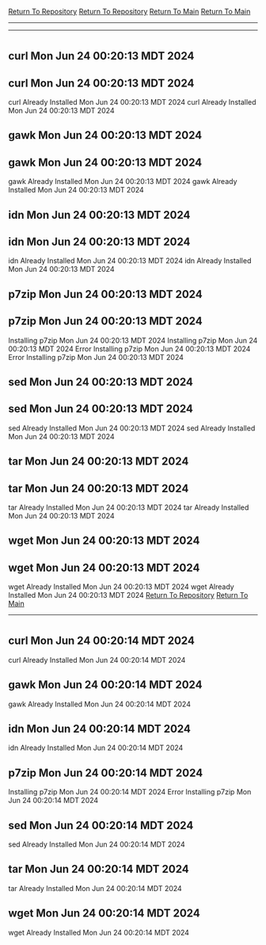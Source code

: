[Return To Repository](https://github.com/DigitalWarrior/piholeparser/)
[Return To Repository](https://github.com/DigitalWarrior/piholeparser/)
[Return To Main](https://github.com/DigitalWarrior/piholeparser/blob/master/RecentRunLogs/Mainlog.md)
[Return To Main](https://github.com/DigitalWarrior/piholeparser/blob/master/RecentRunLogs/Mainlog.md)
____________________________________
____________________________________
# 
# 
## curl Mon Jun 24 00:20:13 MDT 2024
## curl Mon Jun 24 00:20:13 MDT 2024
curl Already Installed Mon Jun 24 00:20:13 MDT 2024
curl Already Installed Mon Jun 24 00:20:13 MDT 2024
## gawk Mon Jun 24 00:20:13 MDT 2024
## gawk Mon Jun 24 00:20:13 MDT 2024
gawk Already Installed Mon Jun 24 00:20:13 MDT 2024
gawk Already Installed Mon Jun 24 00:20:13 MDT 2024
## idn Mon Jun 24 00:20:13 MDT 2024
## idn Mon Jun 24 00:20:13 MDT 2024
idn Already Installed Mon Jun 24 00:20:13 MDT 2024
idn Already Installed Mon Jun 24 00:20:13 MDT 2024
## p7zip Mon Jun 24 00:20:13 MDT 2024
## p7zip Mon Jun 24 00:20:13 MDT 2024
Installing p7zip Mon Jun 24 00:20:13 MDT 2024
Installing p7zip Mon Jun 24 00:20:13 MDT 2024
Error Installing p7zip Mon Jun 24 00:20:13 MDT 2024
Error Installing p7zip Mon Jun 24 00:20:13 MDT 2024
## sed Mon Jun 24 00:20:13 MDT 2024
## sed Mon Jun 24 00:20:13 MDT 2024
sed Already Installed Mon Jun 24 00:20:13 MDT 2024
sed Already Installed Mon Jun 24 00:20:13 MDT 2024
## tar Mon Jun 24 00:20:13 MDT 2024
## tar Mon Jun 24 00:20:13 MDT 2024
tar Already Installed Mon Jun 24 00:20:13 MDT 2024
tar Already Installed Mon Jun 24 00:20:13 MDT 2024
## wget Mon Jun 24 00:20:13 MDT 2024
## wget Mon Jun 24 00:20:13 MDT 2024
wget Already Installed Mon Jun 24 00:20:13 MDT 2024
wget Already Installed Mon Jun 24 00:20:13 MDT 2024
[Return To Repository](https://github.com/DigitalWarrior/piholeparser/)
[Return To Main](https://github.com/DigitalWarrior/piholeparser/blob/master/RecentRunLogs/Mainlog.md)
____________________________________
# 
## curl Mon Jun 24 00:20:14 MDT 2024
curl Already Installed Mon Jun 24 00:20:14 MDT 2024
## gawk Mon Jun 24 00:20:14 MDT 2024
gawk Already Installed Mon Jun 24 00:20:14 MDT 2024
## idn Mon Jun 24 00:20:14 MDT 2024
idn Already Installed Mon Jun 24 00:20:14 MDT 2024
## p7zip Mon Jun 24 00:20:14 MDT 2024
Installing p7zip Mon Jun 24 00:20:14 MDT 2024
Error Installing p7zip Mon Jun 24 00:20:14 MDT 2024
## sed Mon Jun 24 00:20:14 MDT 2024
sed Already Installed Mon Jun 24 00:20:14 MDT 2024
## tar Mon Jun 24 00:20:14 MDT 2024
tar Already Installed Mon Jun 24 00:20:14 MDT 2024
## wget Mon Jun 24 00:20:14 MDT 2024
wget Already Installed Mon Jun 24 00:20:14 MDT 2024
